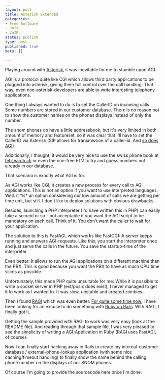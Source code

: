 ```yaml
---
layout: post
title: Asterisk Extended
categories:
- Free Software
- Unix
- VoIP
status: publish
type: post
published: true
meta: {}

---
```

<p>Playing around with <a href="http://www.asterisk.org">Asterisk</a>, it was inevitable for me to stumble upon AGI.</p>
<p>AGI is a protocol quite like CGI which allows third party applications to be plugged into asterisk, giving them full control over the call handling. That way, even non-asterisk-developers are able to write interesting telephony applications.</p>
<p>One thing I always wanted to do is to set the CallerID on incoming calls. Some numbers are stored in our customer database. There is no reason not to show the customer names on the phones displays instead of only the number.</p>
<p>The snom phones do have a little addressbook, but it's very limited in both amount of memory and featureset, so it was clear that I'll have to set the CallerID via Asterisk (SIP allows for transmission of a caller-id. And <a href="http://www.voip-info.org/wiki/view/set+callerid">so does AGI</a>)</p>
<p>Additionally, I thought, it would be very nice to use the swiss phone book at <a href="http://tel.search.ch">tel.search.ch</a> or even the non-free ETV to try and guess numbers not already in our database.</p>
<p>That scenario is exactly what AGI is for.</p>
<p>As AGI works like CGI, it creates a new process for every call to AGI applications. This is not an option if you want to use interpreted languages. Well. it *is* an option considering our low amount of calls we are getting per time unit, but still. I don't like to deploy solutions with obvious drawbacks.
</p><p>
Besides, launching a PHP interpreter (I'd have written this in PHP) can easily take a second or so - not acceptable if you want the AGI script to be mandatory on each call. Think of it. You don't want the caller to wait for your application.</p>
<p>The solution to this is FastAGI, which works like FastCGI: A server keeps running and answers AGI-requests. Like this, you start the interpreter once and just serve the calls in the future. You save the startup-time of the interpreter.</p>
<p>Even better: It allows to run the AGI applications on a different machine than the PBX. This is good because you want the PBX to have as much CPU time slices as possible.</p>
<p>Unfortunately, this made PHP quite unsuitable for me: While it is possible to write a socket server in PHP (ext/posix does exist), I never managed to get it to work as I wanted to. It was slow, unstable and created zombies.</p>
<p>Then I found <a href="http://www.snapvine.com/code/ragi">RAGI</a> which was even better. <a href="/archives/ruby_on_rails.html">For quite some time now</a>, I have been looking for an excuse to do something with <a href="http://www.rubyonrails.org">Ruby on Rails</a>. With RAGI, I finally got it.</p>
<p>Getting the sample provided with RAGI to work was very easy (look at the README file). And reading through that sample file, I was very pleased to see the simplicity of writing a AGI-Application in Ruby (RAGI uses FastAGI, of course).</p>
<p>Now I can finally start hacking away in Rails to create my internal-customer-database / external-phone-lookup application (with some nice caching/timeout handling) to finally show the name behind the calling phone number on the displays of our SNOM phones.</p>
<p>Of course I'm going to provide the sourcecode here once I'm done.</p>
